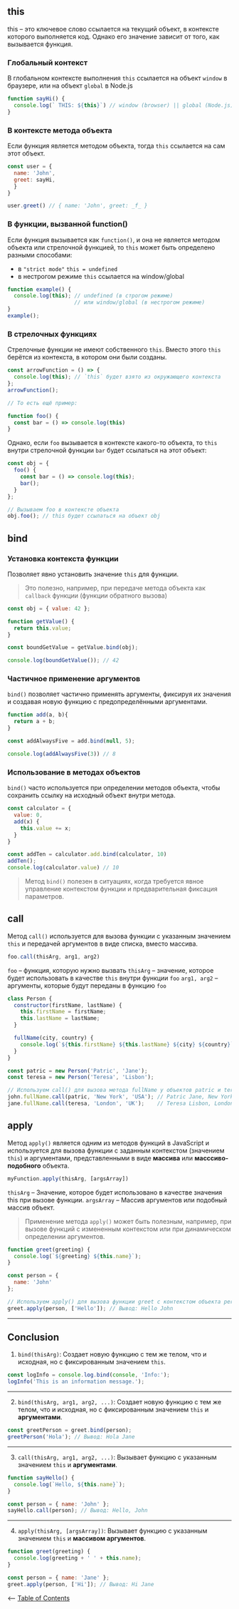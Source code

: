 ## this

this – это ключевое слово ссылается на текущий объект, в контексте которого выполняется код. Однако его 
значение зависит от того, как вызывается функция.

### Глобальный контекст
В глобальном контексте выполнения `this` ссылается на объект `window` в браузере, или на объект `global` в Node.js
```js
function sayHi() {
  console.log(` THIS: ${this}`) // window (browser) || global (Node.js)
}
```

### В контексте метода объекта
Если функция является методом объекта, тогда `this` ссылается на сам этот объект.
```js
const user = {
  name: 'John',
  greet: sayHi,
  }
}

user.greet() // { name: 'John', greet: _f_ }
```

### В функции, вызванной function()
Если функция вызывается как `function()`, и она не является методом объекта или стрелочной функцией, то `this` может 
быть определено разными способами:
- в `"strict mode"` `this = undefined`
- в нестрогом режиме `this` ссылается на window/global

```js
function example() {
  console.log(this); // undefined (в строгом режиме)
                     // или window/global (в нестрогом режиме)
}
example();
```

### В стрелочных функциях
Стрелочные функции не имеют собственного `this`. Вместо этого `this` берётся из контекста, в котором они были созданы.
```js
const arrowFunction = () => {
  console.log(this); // `this` будет взято из окружающего контекста
};
arrowFunction();

// То есть ещё пример:

function foo() {
  const bar = () => console.log(this)
}
```

Однако, если `foo` вызывается в контексте какого-то объекта, то `this` внутри стрелочной функции `bar` будет 
ссылаться на этот объект:
```js
const obj = {
  foo() {
    const bar = () => console.log(this);
    bar();
  }
};

// Вызываем foo в контексте объекта
obj.foo(); // this будет ссылаться на объект obj
```

## bind
### Установка контекста функции
Позволяет явно установить значение `this` для функции.  
> Это полезно, например, при передаче метода объекта как `callback` функции (функции обратного вызова)
```js
const obj = { value: 42 };

function getValue() {
  return this.value;
}

const boundGetValue = getValue.bind(obj);

console.log(boundGetValue()); // 42
```
### Частичное применение аргументов
`bind()` позволяет частично применять аргументы, фиксируя их значения и создавая новую функцию с предопределёнными 
аргументами.
```js
function add(a, b){
  return a + b;
}

const addAlwaysFive = add.bind(null, 5);

console.log(addAlwaysFive(3)) // 8
```
### Использование в методах объектов
`bind()` часто используется при определении методов объекта, чтобы сохранить ссылку на исходный объект внутри метода.
```js
const calculator = {
  value: 0,
  add(x) {
    this.value += x;
  }
}

const addTen = calculator.add.bind(calculator, 10)
addTen();
console.log(calculator.value) // 10
```
> Метод `bind()` полезен в ситуациях, когда требуется явное управление контекстом функции и предварительная фиксация 
> параметров.

## call
Метод `call()` используется для вызова функции с указанным значением `this` и передачей аргументов в виде списка, вместо массива.
```js
foo.call(thisArg, arg1, arg2)
```
`foo` – функция, которую нужно вызвать
`thisArg` – значение, которое будет использовать в качестве `this` внутри функции `foo`
`arg1, arg2` – аргументы, которые будут переданы в функцию `foo`
```js
class Person {
  constructor(firstName, lastName) {
    this.firstName = firstName;
    this.lastName = lastName;
  }

  fullName(city, country) {
    console.log(`${this.firstName} ${this.lastName} ${city} ${country}`);
  }
}

const patric = new Person('Patric', 'Jane');
const teresa = new Person('Teresa', 'Lisbon');

// Используем call() для вызова метода fullName у объектов patric и teresa
john.fullName.call(patric, 'New York', 'USA'); // Patric Jane, New York, USA
jane.fullName.call(teresa, 'London', 'UK');    // Teresa Lisbon, London, UK
```

## apply
Метод `apply()` является одним из методов функций в JavaScript и используется для вызова функции с заданным контекстом (значением `this`)
и аргументами, представленными в виде **массива** или **масссиво-подобного** объекта.
```js
myFunction.apply(thisArg, [argsArray])
```
`thisArg` – Значение, которое будет использовано в качестве значения this при вызове функции.
`argsArray` – Массив аргументов или подобный массив объект.
>Применение метода `apply()` может быть полезным, например, при вызове функций с измененным контекстом или при динамическом определении 
аргументов.

```js
function greet(greeting) {
  console.log(`${greeting} ${this.name}`);
}

const person = {
  name: 'John'
};

// Используем apply() для вызова функции greet с контекстом объекта person и аргументом 'Hello'
greet.apply(person, ['Hello']); // Вывод: Hello John
```
---
## Conclusion
1. `bind(thisArg)`: Создает новую функцию с тем же телом, что и исходная, но с фиксированным значением `this`.
```js
const logInfo = console.log.bind(console, 'Info:');
logInfo('This is an information message.');

```
---
2. `bind(thisArg, arg1, arg2, ...)`: Создает новую функцию с тем же телом, что и исходная, но с фиксированным значением `this` и **аргументами**.
```js
const greetPerson = greet.bind(person);
greetPerson('Hola'); // Вывод: Hola Jane
```
---
3. `call(thisArg, arg1, arg2, ...)`: Вызывает функцию с указанным значением `this` и **аргументами**.
```js
function sayHello() {
  console.log(`Hello, ${this.name}`);
}

const person = { name: 'John' };
sayHello.call(person); // Вывод: Hello, John
```
---
4. `apply(thisArg, [argsArray])`: Вызывает функцию с указанным значением `this` и **массивом аргументов**.
```js
function greet(greeting) {
  console.log(greeting + ' ' + this.name);
}

const person = { name: 'Jane' };
greet.apply(person, ['Hi']); // Вывод: Hi Jane
```

<– [Table of Contents](./README.md/#table-of-contents)
